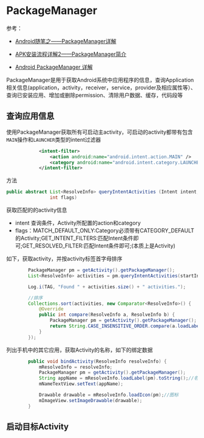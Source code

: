 # PackageManager

参考：

+ [Android随笔之——PackageManager详解](https://www.cnblogs.com/travellife/p/3932823.html)

+ [APK安装流程详解2——PackageManager简介](https://www.jianshu.com/p/c56376916d5e)
+ [Android PackageManager 详解](https://www.cnblogs.com/a284628487/archive/2013/06/01/3111913.html)

PackageManager是用于获取Android系统中应用程序的信息，查询Application相关信息(application，activity，receiver，service，provider及相应属性等）、查询已安装应用、增加或删除permission、清除用户数据、缓存，代码段等

## 查询应用信息

使用PackageManager获取所有可启动主activity，可启动的activity都带有包含`MAIN`操作和`LAUNCHER`类型的intent过滤器

```xml
            <intent-filter>
                <action android:name="android.intent.action.MAIN" />
                <category android:name="android.intent.category.LAUNCHER" />
            </intent-filter>
```

方法

```java
public abstract List<ResolveInfo> queryIntentActivities (Intent intent, 
                int flags)
```

获取匹配的的activity信息

+ intent 查询条件，Activity所配置的action和category
+ flags：MATCH_DEFAULT_ONLY:Category必须带有CATEGORY_DEFAULT的Activity;GET_INTENT_FILTERS:匹配Intent条件即可;GET_RESOLVED_FILTER:匹配Intent条件即可;(本质上是Activity)

如下，获取activity，并按activity标签首字母排序

```java
        PackageManager pm = getActivity().getPackageManager();
        List<ResolveInfo> activities = pm.queryIntentActivities(startIntent, 0);

        Log.i(TAG, "Found " + activities.size() + " activities.");

        //排序
        Collections.sort(activities, new Comparator<ResolveInfo>() {
            @Override
            public int compare(ResolveInfo a, ResolveInfo b) {
                PackageManager pm = getActivity().getPackageManager();
                return String.CASE_INSENSITIVE_ORDER.compare(a.loadLabel(pm).toString(), b.loadLabel(pm).toString());
            }
        });
```

列出手机中的其它应用，获取Activity的名称，如下的绑定数据

```java
        public void bindActivity(ResolveInfo resolveInfo) {
            mResolveInfo = resolveInfo;
            PackageManager pm = getActivity().getPackageManager();
            String appName = mResolveInfo.loadLabel(pm).toString();//名称
            mNameTextView.setText(appName);

            Drawable drawable = mResolveInfo.loadIcon(pm);//图标
            mImageView.setImageDrawable(drawable);
        }
```



## 启动目标Activity

















